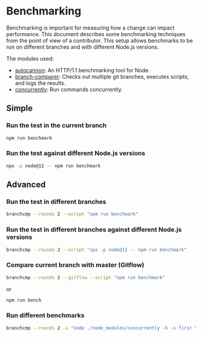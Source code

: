 # Benchmarking

Benchmarking is important for measuring how a change can impact performance. This document
describes some benchmarking techniques from the point of view of a contributor. This setup
allows benchmarks to be run on different branches and with different Node.js versions.

The modules used:

+ [autocannon](https://github.com/mcollina/autocannon): An HTTP/1.1 benchmarking tool for Node.
+ [branch-comparer](https://github.com/StarpTech/branch-comparer): Checks out multiple git branches, executes scripts, and logs the results.
+ [concurrently](https://github.com/kimmobrunfeldt/concurrently): Run commands concurrently.

## Simple

### Run the test in the current branch

```sh
npm run benchmark
```

### Run the test against different Node.js versions

```sh
npx -p node@12 -- npm run benchmark
```

## Advanced

### Run the test in different branches

```sh
branchcmp --rounds 2 --script "npm run benchmark"
```

### Run the test in different branches against different Node.js versions

```sh
branchcmp --rounds 2 --script "npx -p node@12 -- npm run benchmark"
```

### Compare current branch with master (Gitflow)

```sh
branchcmp --rounds 2 --gitflow --script "npm run benchmark"
```

or

```sh
npm run bench
```

### Run different benchmarks

```sh
branchcmp --rounds 2 -s "node ./node_modules/concurrently -k -s first \"node ./benchmarks/hooks.js\" \"node ./node_modules/autocannon -c 100 -d 5 -p 10 localhost:3000/\""
```
